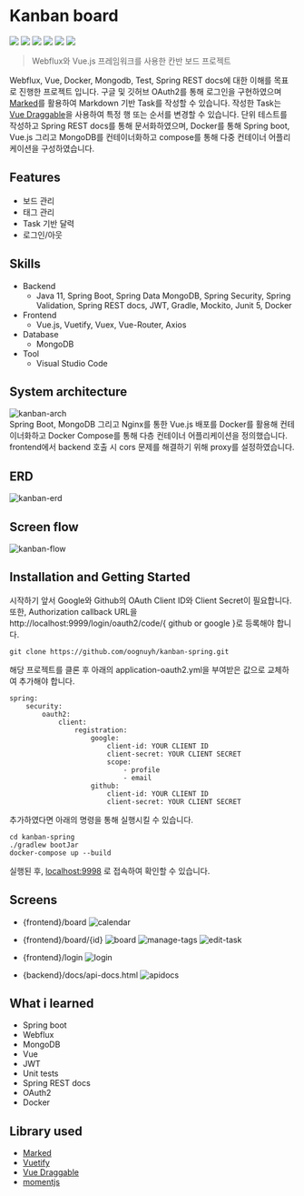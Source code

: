 # Kanban board
<img src="https://img.shields.io/badge/Spring Boot-6DB33F.svg?&style=for-the-badge&logo=SpringBoot&logoColor=white"> <img src="https://img.shields.io/badge/MongoDB-47A248.svg?&style=for-the-badge&logo=MongoDB&logoColor=white"> <img src="https://img.shields.io/badge/Vue.js-4FC08D.svg?&style=for-the-badge&logo=Vue.js&logoColor=white"> <img src="https://img.shields.io/badge/Vuetify-1867C0.svg?&style=for-the-badge&logo=Vuetify&logoColor=white"> <img src="https://img.shields.io/badge/Docker-2496ED.svg?&style=for-the-badge&logo=Docker&logoColor=white"> <img src="https://img.shields.io/badge/Visual Studio Code-007ACC.svg?&style=for-the-badge&logo=VisualStudioCode&logoColor=white">

> Webflux와 Vue.js 프레임워크를 사용한 칸반 보드 프로젝트

Webflux, Vue, Docker, Mongodb, Test, Spring REST docs에 대한 이해를 목표로 진행한 프로젝트 입니다. 
구글 및 깃허브 OAuth2를 통해 로그인을 구현하였으며 [Marked](https://marked.js.org/)를 활용하여 Markdown 기반 Task를 작성할 수 있습니다. 
작성한 Task는 [Vue Draggable](https://github.com/SortableJS/Vue.Draggable)을 사용하여 특정 행 또는 순서를 변경할 수 있습니다. 
단위 테스트를 작성하고 Spring REST docs를 통해 문서화하였으며, Docker를 통해 Spring boot, Vue.js 그리고 MongoDB를 컨테이너화하고 compose를 통해 다중 컨테이너 어플리케이션을 구성하였습니다.

## Features
- 보드 관리
- 태그 관리
- Task 기반 달력
- 로그인/아웃

## Skills
- Backend
    - Java 11, Spring Boot, Spring Data MongoDB, Spring Security, Spring Validation, Spring REST docs, JWT, Gradle, Mockito, Junit 5, Docker
- Frontend
    - Vue.js, Vuetify, Vuex, Vue-Router, Axios
- Database
    - MongoDB
- Tool
    - Visual Studio Code

## System architecture
![kanban-arch](https://user-images.githubusercontent.com/48203569/134038605-ae0ac49b-3a99-4bff-8dcf-80f2d448e24d.png)  
Spring Boot, MongoDB 그리고 Nginx를 통한 Vue.js 배포를 Docker를 활용해 컨테이너화하고 Docker Compose를 통해 다층 컨테이너 어플리케이션을 정의했습니다.  
frontend에서 backend 호출 시 cors 문제를 해결하기 위해 proxy를 설정하였습니다.


## ERD
![kanban-erd](https://user-images.githubusercontent.com/48203569/134038533-72236b43-8efa-4287-919a-f1e4f86b7e6f.png)

## Screen flow
![kanban-flow](https://user-images.githubusercontent.com/48203569/134038502-40e94c46-cc47-4157-a5f8-f8eea6067a12.png)

## Installation and Getting Started
시작하기 앞서 Google와 Github의 OAuth Client ID와 Client Secret이 필요합니다.
또한, Authorization callback URL을 http://localhost:9999/login/oauth2/code/{ github or google }로 등록해야 합니다.

```
git clone https://github.com/oognuyh/kanban-spring.git
```

해당 프로젝트를 클론 후 아래의 application-oauth2.yml을 부여받은 값으로 교체하여 추가해야 합니다.

```
spring:
    security:
        oauth2:
            client:
                registration:
                    google:
                        client-id: YOUR CLIENT ID
                        client-secret: YOUR CLIENT SECRET
                        scope:
                            - profile
                            - email
                    github:
                        client-id: YOUR CLIENT ID
                        client-secret: YOUR CLIENT SECRET
```

추가하였다면 아래의 명령을 통해 실행시킬 수 있습니다.

```
cd kanban-spring
./gradlew bootJar
docker-compose up --build
```

실행된 후, [localhost:9998](http://localhost:9998) 로 접속하여 확인할 수 있습니다.

## Screens
- {frontend}/board
![calendar](https://user-images.githubusercontent.com/48203569/134038337-fa0557fe-c779-4d0b-9557-cff6d8129057.png)

- {frontend}/board/{id}
![board](https://user-images.githubusercontent.com/48203569/134038402-085d6451-56b9-473e-becb-cae69a7b1d37.png)
![manage-tags](https://user-images.githubusercontent.com/48203569/134038396-36b909ad-e72b-47b2-a4b0-7452064495f2.png)
![edit-task](https://user-images.githubusercontent.com/48203569/134038391-e869d7be-02e9-4e65-9f7d-27d9932ab045.png)

- {frontend}/login
![login](https://user-images.githubusercontent.com/48203569/134038466-32c2d5cf-57b2-483f-833b-d8416f2daf34.png)

- {backend}/docs/api-docs.html
![apidocs](https://user-images.githubusercontent.com/48203569/134038677-53cf6409-bd31-4b78-9e7d-c379663fd759.png)

## What i learned
- Spring boot
- Webflux
- MongoDB
- Vue
- JWT 
- Unit tests
- Spring REST docs
- OAuth2
- Docker

## Library used
- [Marked](https://marked.js.org/)
- [Vuetify](https://vuetifyjs.com)
- [Vue Draggable](https://github.com/SortableJS/Vue.Draggable)
- [momentjs](https://momentjs.com/)
